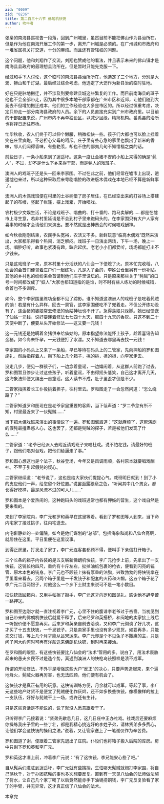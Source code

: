 ```yaml
---
aid: "0009"
zid: "0236"
title: 第二百三十六节 佛朗机快铳
author: 吹牛者
---
```


张枭的南海县巡视告一段落，回到广州城里，虽然目前不能把佛山作为县治所在，但是作为他在南海开展工作的第一步，离开广州城是必须的。在广州城和市政府和一堆省属机关打交道，十分的麻烦。而且还有管辖权的问题。

这个问题，他和刘翔作了交流，刘翔也赞成他的看法，并且表示未来的佛山镇才是南海县县政府的最理想县治所在。但是暂时只能先克服一下。

经过和手下人讨论，这个临时的南海县县治所所在，他选定了三个地方，分别是大沥、狮山和千灯湖。最后经过综合考虑，他选定了大沥作为新县治的临时驻地。

好在只是驻地搬迁，并不涉及到要修建县城这些繁复的工作。而目前南海县的班子他也不会全部带走，因为其中很多本地干部家都在广州市区和近郊，让他们随到大沥去不但增加搬迁成本，他们的工作经验也大多是市区的。所以经过慎重考虑，决定只带走一部分南海县政府的人员。余下的人员直接充实到广州市政府里。以目前的干部配置来说，广州市内不再单独设区，以减少层级，精简机构。番禹县的治所也将择日迁往市桥。

忙毕秋收，农人们终于可以伸个懒腰，稍微松快一些。孩子们大都也可以脸上挂着笑在庄里疯跑，不必担心父母的呵斥。庄子里有些心急的家里也飘出了新米的香味，邻人们闻得香味，有些艳羡，却也不住的鄙夷几句不知惜福之类的话。

前些日子，一条小船来到了逍遥圩。这条一度让金猪不安的小船上来得的确是“髡人”，不过，却不是什么下乡来得干部，而是髡人的戏班子。

澳洲人的戏班子还是头一回来李家围。不过在此之前，他们经常在墟市上出现，逍遥墟也来过，所以这种采取后来粤剧唱腔的改进版木偶戏在本地已经不算是新鲜事了。

澳洲人的木偶戏班便在村里的土谷祠借了房子居住，在已经空出来的打谷场上搭建起了的布幔，竖起了帐篷，摆上戏箱，开始唱戏。

农村极少文娱生活，不论是戏班子、唱曲的、打十番的、跑马卖解的……都是在墟市上寻生意，若非村里延请是不会到村子里来跑码头的。在李家围只有大户人家有喜事的时候才会请他们来演出。要不然就是出神赛会的时候唱戏酬神。

如今秋收刚刚结束，农民手头宽裕，农活又不多。新鲜玩意“临高木偶戏”既然来演出，大家都乐得看个热闹，消乏解闷。戏班子一日演出两场，下午一场，晚上一场。唱腔好听，故事也紧凑有趣，跌宕起伏。老老小小们都爱听，场场都能打出不少钱来。

只是这戏班子一来，原本村里十分活跃的八仙会一下便熄了火。原本忙完收稻，八仙会的会首们便领着庄户们一起练功，凡是入了会的，李姓公仓里另有一份补贴。其他的乡村也的纷纷来会首请到他们庄子里设坛的。只是原来那些关于“髡贼”的口号一时间都改成了“妖人”大家也都知道指的是谁，时不时有些人练功的时候喊错，会首也不多训斥。

如今，整个李家围里练功全都不见了踪影。谁不知道这澳洲人的戏班子是吃着髡贼的饷！若是有什么异样，回去一禀官，这李家围便吃不了兜着走。不但公开练功没有了，连金猪的婆娘常去修法的仙姑神坛也不开了。急得莲娘只跺脚。她已经馈送了仙姑一元钱，说好要连着修法七七四十九天，服四十九天的香灰。只这不到二十天便中断了，便要从头开始修法――这又要一元钱！

这一元钱还是她瞒着金猪供奉给仙姑的。原本指望修法能怀上孩子，趁着喜讯告知金猪。如今尚未怀孕，一元钱便打了水漂。又不知道去哪里再去找一元钱！

李家围的小码头上又来了一条船，早已等待在码头上的二管家，先向押船的罗和图施礼，然后指挥着人，搬下船上几个箱子，挑的挑，担的担，向李家走去。

没走几步，便见一群孩子们，一边念着童谣，一边嬉闹着，从这群人前跑了过去。罗和图暂且停步让过这些孩子，听着童谣，不由得摇头低笑，自己这才离开几天，这海象法师便又编出一首童谣，这人读书不成，肚子里歪才倒是不少。

二管家指挥着长工仆役挑着担子，往村里去。罗和图走了一会忽然问道：“怎么绕路了？”

二管家知道罗和图现在是老爷家里重要的客卿，当下低声道：“罗二爷您有所不知，村里最近来了一伙髡贼……”

当下把木偶戏班来演出的事情说了一遍。罗和图皱眉道：“这就麻烦了，这帮演剧的假髡最擅蛊惑人心，这也罢了，还都是髡贼的探子，若是被他们发现了什么……”

二管家道：“老爷已经派人去附近请戏班子来唱社戏。说不怕花钱，请最好的班子，跟他们唱对台戏，把他们给逼走了事。”

罗和图心想这也是个法子，秋谷登场，今年又是风调雨顺，各村原本就要唱戏酬神。不至于引起假髡的疑心。

二管家继续道：“老爷说了，这也是给大家伙们提提心气。戏班明日就到！到了小的支应他们一声，给您留个好位置。”说罢面露猥亵之色，“听闻其中几个男女，都长得好模样，最是风流不过的可人儿……”

罗和图本是个爱热闹的，这种跑码头的戏班通常也都有狎妓的营生，这个戏自然是要来看的。

来到了李家院内，李广元和罗和英早在这里等着。看到了罗和图等人到来，当下命内宅家丁接过挑子，往内宅送去。

内宅僻静处的一处偏院，如今是他们谋划的“总部”。包括海象和尚和八仙会高层，就居住在这里，平日里便在这里议事。

到得正房里，打发走了家丁，李广元连客套都顾不得，便叫手下亲信打开箱子。

三个长条的箱子内各装的是五支崭新佛朗机快铳，李广元抢步上前，先拿出了一支快铳，这铳长约四尺，重约有十斤左右，扯掉油纸包裹的枪衣，便看到闪亮的铳管、原木本色的铳身。李广元也不顾铳上抹有厚重的油脂，兴致勃勃的将快铳拿在手里看来看去。另两个箱子里是一千发铳子和配套的火药和火帽。这五个箱子花了李广元二百两银子，对他这么一个乡下土财主来说可不是一笔小数目。

把快铳放回箱内，又用手帕擦了擦手，李广元这才向罗和图见礼，感谢他不辞辛苦一路押送。

罗和图至达刚才就一直注视着李广元，心里不住的腹诽李老爷过于吝啬。当初见到自己带来的佛朗机快铳后就爱不释手，后来经罗和英搭桥，和闽地的卖家接上线后一听报价便不愿意再买。后来罗和英亲自前去洽谈，又和李广元彻谈了好几次，这才买了十五支快铳，一千发铳子。只是卖家手里也没有多少现货，如要再多，只能先交订钱，等上几个月才能从吕宋运来。李广元却是个不见兔子不撒鹰的主，只是问了问大约何时可再有洋船送来佛朗机快铳，到时再来接洽。

在罗和图的眼里，有这些快铳要比八仙会的“法术”管用的多。说白了，用法术裹胁起来的愚夫乡民不过是造个势，真遇到澳洲人的快枪鸟铳照样是溃不成军。

所谓的开坛修法，不外乎是增强这些大户“反正”的决心，只要声势造起来，来个遍地烽火，髡贼火器再厉害，也无法四顾，他们便有机会了。

这快铳才是真正有用的玩意。这快铳训练方便，月余就可以成军。等起了事，李广元这些地产财货不是便宜了髡贼便化作灰烬，还不如多换些快铳，像模像样的拉上一支队伍，好好与髡贼干上一场，或许还有生计。

只是这些真话是不能说的，说了就没人愿意跟着干了。

只听得李广元接着说：“贤弟先歇息几日，这几日庄中正办社戏。社戏后还要麻烦你操练我庄子里的一些丁壮，都是我精心挑选好的李姓子弟，请林贤弟多多费心，让他们学会这快铳的操用之法。”说着，又让管家送上了一笔谢仪作为辛苦费。

罗和图道了谢，便跟着二管家先退出了庄院。仆役们也将箱子搬入后院的库房。房中只剩下罗和英和李广元。

罗和英这才凑上前，冲着李广元说：“有了这快铳，李兄能安心些了吧。”

自从髡兵们进驻到逍遥圩，李广元就有些揣揣，生怕哪天髡贼就炮打李家围，将自己荡秋千，对于办团抗髡的事也多次想要反复。直到有一天见八仙会的法师做法施了符水，让自己几个家丁喝了以后竟然能赤手下油锅捞铜钱，李广元反复验看了家丁的手臂，并无异常，这才真正信了八仙会的法术。

本章完

